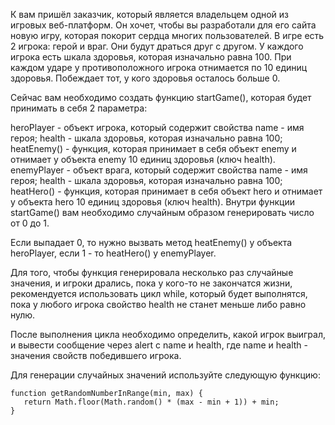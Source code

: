 К вам пришёл заказчик, который является владельцем одной из игровых веб-платформ. Он хочет, чтобы вы разработали для его сайта новую игру, которая покорит сердца многих пользователей. В игре есть 2 игрока: герой и враг. Они будут драться друг с другом. У каждого игрока есть шкала здоровья, которая изначально равна 100. При каждом ударе у противоположного игрока отнимается по 10 единиц здоровья. Побеждает тот, у кого здоровья осталось больше 0.

Сейчас вам необходимо создать функцию startGame(), которая будет принимать в себя 2 параметра:

heroPlayer - объект игрока, который содержит свойства name - имя героя; health - шкала здоровья, которая изначально равна 100; heatEnemy() - функция, которая принимает в себя объект enemy и отнимает у объекта enemy 10 единиц здоровья (ключ health).
enemyPlayer - объект врага, который содержит свойства name - имя героя; health - шкала здоровья, которая изначально равна 100; heatHero() - функция, которая принимает в себя объект hero и отнимает у объекта hero 10 единиц здоровья (ключ health).
Внутри функции startGame() вам необходимо случайным образом генерировать число от 0 до 1.

Если выпадает 0, то нужно вызвать метод heatEnemy() у объекта heroPlayer, если 1 - то heatHero() у enemyPlayer.

Для того, чтобы функция генерировала несколько раз случайные значения, и игроки дрались, пока у кого-то не закончатся жизни, рекомендуется использовать цикл while, который будет выполнятся, пока у любого игрока свойство health не станет меньше либо равно нулю.

После выполнения цикла необходимо определить, какой игрок выиграл, и вывести сообщение через alert c name и health, где name и health - значения свойств победившего игрока.

Для генерации случайных значений используйте следующую функцию:

```
function getRandomNumberInRange(min, max) {
   return Math.floor(Math.random() * (max - min + 1)) + min;
}
```
